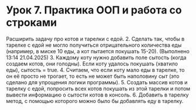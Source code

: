 # Урок 7. Практика ООП и работа со строками

Расширить задачу про котов и тарелки с едой.
2. Сделать так, чтобы в тарелке с едой не могло получиться отрицательного количества еды (например, в миске 10 еды, а
   кот пытается покушать 15-20). (Выполнено 13:14 21.04.2025)
3. Каждому коту нужно добавить поле сытость (когда создаем котов, они голодны). Если коту удалось покушать (хватило
   еды), сытость = true.
4. Считаем, что если коту мало еды в тарелке, то он её просто не трогает, то есть не может быть наполовину сыт (это
   сделано для упрощения логики программы).
5. Создать массив котов и тарелку с едой, попросить всех котов покушать из этой тарелки и потом вывести информацию о
   сытости котов в консоль.
6. Добавить в тарелку метод, с помощью которого можно было бы добавлять еду в тарелку.